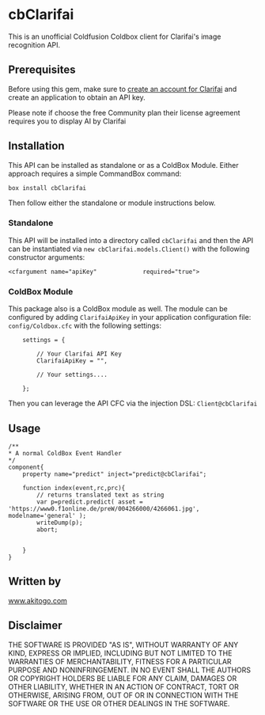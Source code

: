 # cbClarifai
This is an unofficial Coldfusion Coldbox client for Clarifai's image recognition API.

## Prerequisites
Before using this gem, make sure to [create an account for Clarifai](https://developer.clarifai.com/signup/) and create an application to obtain an API key.

Please note if choose the free Community plan their license agreement requires you to display AI by Clarifai

## Installation

This API can be installed as standalone or as a ColdBox Module.  Either approach requires a simple CommandBox command:

```
box install cbClarifai
```

Then follow either the standalone or module instructions below.

### Standalone

This API will be installed into a directory called `cbClarifai` and then the API can be instantiated via `new cbClarifai.models.Client()` with the following constructor arguments:

```
<cfargument name="apiKey"             required="true">
```

### ColdBox Module

This package also is a ColdBox module as well.  The module can be configured by adding `ClarifaiApiKey` in your application configuration file: `config/Coldbox.cfc` with the following settings:

```
    settings = {

        // Your Clarifai API Key
        ClarifaiApiKey = "",

        // Your settings....

    };
```

Then you can leverage the API CFC via the injection DSL: `Client@cbClarifai`

## Usage

```
/**
* A normal ColdBox Event Handler
*/
component{
	property name="predict" inject="predict@cbClarifai";
	
	function index(event,rc,prc){
		// returns translated text as string
		var p=predict.predict( asset = 'https://www0.f1online.de/preW/004266000/4266061.jpg', modelname='general' );
		writeDump(p);
		abort;
		
		
	}
}
```

## Written by
www.akitogo.com

## Disclaimer
THE SOFTWARE IS PROVIDED "AS IS", WITHOUT WARRANTY OF ANY KIND, EXPRESS OR IMPLIED, INCLUDING BUT NOT LIMITED TO THE WARRANTIES OF MERCHANTABILITY, FITNESS FOR A PARTICULAR PURPOSE AND NONINFRINGEMENT. IN NO EVENT SHALL THE AUTHORS OR COPYRIGHT HOLDERS BE LIABLE FOR ANY CLAIM, DAMAGES OR OTHER LIABILITY, WHETHER IN AN ACTION OF CONTRACT, TORT OR OTHERWISE, ARISING FROM, OUT OF OR IN CONNECTION WITH THE SOFTWARE OR THE USE OR OTHER DEALINGS IN THE SOFTWARE.
